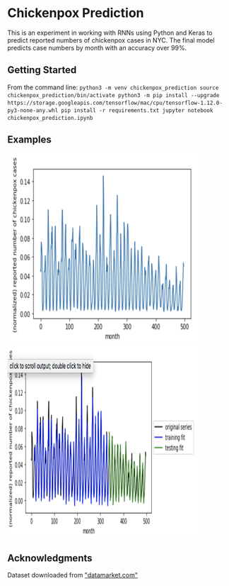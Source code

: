 # Chickenpox Prediction

This is an experiment in working with RNNs using Python and Keras to predict reported numbers of chickenpox cases in NYC. The final model predicts case numbers by month with an accuracy over 99%.

## Getting Started

From the command line:
`python3 -m venv chickenpox_prediction
source chickenpox_prediction/bin/activate
python3 -m pip install --upgrade https://storage.googleapis.com/tensorflow/mac/cpu/tensorflow-1.12.0-py3-none-any.whl
pip install -r requirements.txt
jupyter notebook chickenpox_prediction.ipynb
`

## Examples
<img src="https://github.com/mecarney/chickenpox_prediction/blob/master/dataset.png" width="433" height="433" title="Dataset"> <img src="https://github.com/mecarney/chickenpox_prediction/blob/master/prediction.png" width="433" height="433" title="Predictions">

## Acknowledgments
Dataset downloaded from <a href =" https://datamarket.com/data/set/22v7/monthly-reported-number-of-chickenpox-new-york-city-1931-1972#!ds=22v7&display=line">"datamarket.com"</a>
